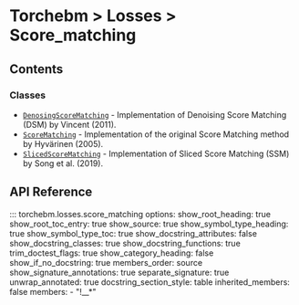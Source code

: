 # Torchebm > Losses > Score_matching

## Contents

### Classes

- [`DenosingScoreMatching`](classes/DenosingScoreMatching) - Implementation of Denoising Score Matching (DSM) by Vincent (2011).
- [`ScoreMatching`](classes/ScoreMatching) - Implementation of the original Score Matching method by Hyvärinen (2005).
- [`SlicedScoreMatching`](classes/SlicedScoreMatching) - Implementation of Sliced Score Matching (SSM) by Song et al. (2019).

## API Reference

::: torchebm.losses.score_matching
    options:
      show_root_heading: true
      show_root_toc_entry: true
      show_source: true
      show_symbol_type_heading: true
      show_symbol_type_toc: true
      show_docstring_attributes: false
      show_docstring_classes: true
      show_docstring_functions: true
      trim_doctest_flags: true
      show_category_heading: false
      show_if_no_docstring: true
      members_order: source
      show_signature_annotations: true
      separate_signature: true
      unwrap_annotated: true
      docstring_section_style: table
      inherited_members: false
      members:
        - "!__*"
